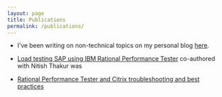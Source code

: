 ```yaml
---
layout: page
title: Publications
permalink: /publications/
---
```


* I've been writing on non-technical topics on my personal blog [here](http://thewheelofaction.blogspot.in/). 

* [Load testing SAP using IBM Rational Performance Tester](http://www.ibm.com/developerworks/rational/library/rational-performance-tester-perform-high-volume-sap-tests/) co-authored with Nitish Thakur was

* [Rational Performance Tester and Citrix troubleshooting and best practices](http://www.ibm.com/developerworks/library/d-rational-citrix-troubleshooting-trs/index.html)
